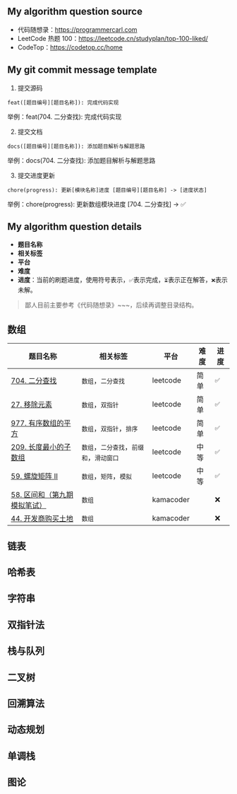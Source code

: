 ## My algorithm question source

- 代码随想录：https://programmercarl.com
- LeetCode 热题 100：https://leetcode.cn/studyplan/top-100-liked/
- CodeTop：https://codetop.cc/home

## My git commit message template

1. 提交源码

```shell
feat([题目编号][题目名称]): 完成代码实现
```

举例：feat(704. 二分查找): 完成代码实现

2. 提交文档

```shell
docs([题目编号][题目名称]): 添加题目解析与解题思路
```

举例：docs(704. 二分查找): 添加题目解析与解题思路

3. 提交进度更新

```
chore(progress): 更新[模块名称]进度 [题目编号][题目名称] -> [进度状态]
```

举例：chore(progress): 更新数组模块进度 [704. 二分查找] -> ✅

## My algorithm question details

- **题目名称**
- **相关标签**
- **平台**
- **难度**
- **进度**：当前的刷题进度，使用符号表示，`✅`表示完成，`⏳`表示正在解答，`❌`表示未解。

> 鄙人目前主要参考《代码随想录》\~\~\~，后续再调整目录结构。

## 数组

| 题目名称                                                     | 相关标签                                 | 平台      | 难度 | 进度 |
| ------------------------------------------------------------ | ---------------------------------------- | --------- | ---- | ---- |
| [704. 二分查找](https://leetcode.cn/problems/binary-search/) | `数组`，`二分查找`                       | leetcode  | 简单 | `✅`  |
| [27. 移除元素](https://leetcode.cn/problems/remove-element/) | `数组`，`双指针`                         | leetcode  | 简单 | `✅`  |
| [977. 有序数组的平方](https://leetcode.cn/problems/squares-of-a-sorted-array/) | `数组`，`双指针`，`排序`                 | leetcode  | 简单 | `✅`  |
| [209. 长度最小的子数组](https://leetcode.cn/problems/minimum-size-subarray-sum/) | `数组`，`二分查找`，`前缀和`，`滑动窗口` | leetcode  | 中等 | `✅`  |
| [59. 螺旋矩阵 II](https://leetcode.cn/problems/spiral-matrix-ii/) | `数组`，`矩阵`，`模拟`                   | leetcode  | 中等 | `✅`  |
| [58. 区间和（第九期模拟笔试）](https://kamacoder.com/problempage.php?pid=1070) | `数组`                                   | kamacoder |      | ❌    |
| [44. 开发商购买土地](https://kamacoder.com/problempage.php?pid=1044) | `数组`                                   | kamacoder |      | ❌    |

## 链表

## 哈希表

## 字符串

## 双指针法

## 栈与队列

## 二叉树

## 回溯算法

## 动态规划

## 单调栈

## 图论

